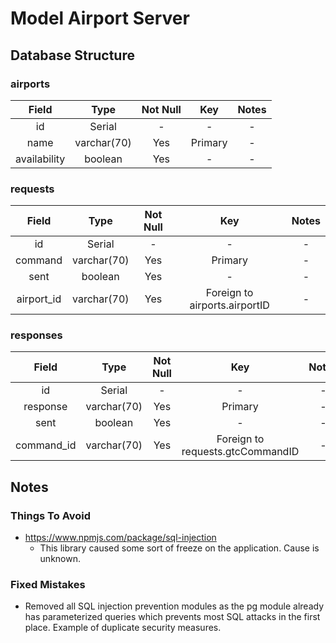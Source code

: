 # Model Airport Server

## Database Structure

### airports

| Field | Type | Not Null | Key | Notes |
| :---: | :---: | :---: | :---: | :---: |
| id | Serial | - | - | - |
| name | varchar(70) | Yes | Primary | - |
| availability | boolean | Yes | - | - |

### requests

| Field | Type | Not Null | Key | Notes |
| :---: | :---: | :---: | :---: | :---: |
| id | Serial | - | - | - |
| command | varchar(70) | Yes | Primary | - |
| sent | boolean | Yes | - | - |
| airport_id | varchar(70) | Yes | Foreign to airports.airportID| - |

### responses

| Field | Type | Not Null | Key | Notes |
| :---: | :---: | :---: | :---: | :---: |
| id | Serial | - | - | - |
| response | varchar(70) | Yes | Primary | - |
| sent | boolean | Yes | - | - |
| command_id | varchar(70) | Yes | Foreign to requests.gtcCommandID | - |

## Notes

### Things To Avoid

* https://www.npmjs.com/package/sql-injection
   * This library caused some sort of freeze on the application. Cause is unknown.

### Fixed Mistakes

* Removed all SQL injection prevention modules as the pg module already has parameterized queries which prevents most SQL attacks in the first place. Example of duplicate security measures.